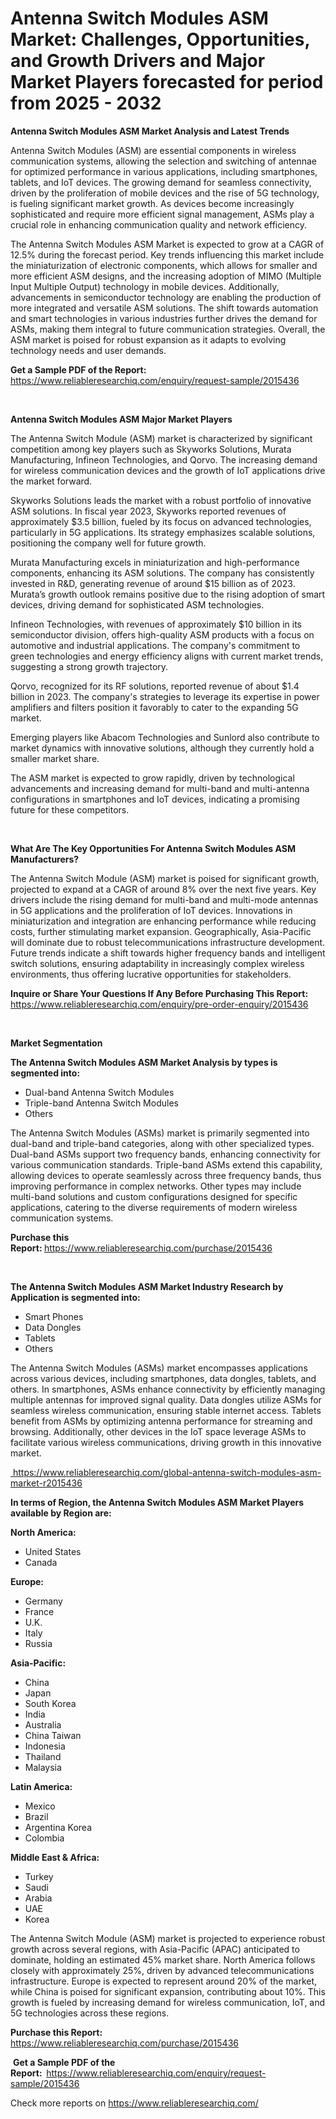 <p><h1>Antenna Switch Modules ASM Market: Challenges, Opportunities, and Growth Drivers and Major Market Players forecasted for period from 2025 - 2032</h1></p><p><strong>Antenna Switch Modules ASM Market Analysis and Latest Trends</strong></p>
<p><p>Antenna Switch Modules (ASM) are essential components in wireless communication systems, allowing the selection and switching of antennae for optimized performance in various applications, including smartphones, tablets, and IoT devices. The growing demand for seamless connectivity, driven by the proliferation of mobile devices and the rise of 5G technology, is fueling significant market growth. As devices become increasingly sophisticated and require more efficient signal management, ASMs play a crucial role in enhancing communication quality and network efficiency.</p><p>The Antenna Switch Modules ASM Market is expected to grow at a CAGR of 12.5% during the forecast period. Key trends influencing this market include the miniaturization of electronic components, which allows for smaller and more efficient ASM designs, and the increasing adoption of MIMO (Multiple Input Multiple Output) technology in mobile devices. Additionally, advancements in semiconductor technology are enabling the production of more integrated and versatile ASM solutions. The shift towards automation and smart technologies in various industries further drives the demand for ASMs, making them integral to future communication strategies. Overall, the ASM market is poised for robust expansion as it adapts to evolving technology needs and user demands.</p></p>
<p><strong>Get a Sample PDF of the Report:&nbsp;</strong> <a href="https://www.reliableresearchiq.com/enquiry/request-sample/2015436?utm_campaign=1720&utm_medium=2&utm_source=Github&utm_content=ia&utm_term=17012025&utm_id=antenna-switch-modules-asm">https://www.reliableresearchiq.com/enquiry/request-sample/2015436</a></p>
<p>&nbsp;</p>
<p><strong>Antenna Switch Modules ASM Major Market Players</strong></p>
<p><p>The Antenna Switch Module (ASM) market is characterized by significant competition among key players such as Skyworks Solutions, Murata Manufacturing, Infineon Technologies, and Qorvo. The increasing demand for wireless communication devices and the growth of IoT applications drive the market forward. </p><p>Skyworks Solutions leads the market with a robust portfolio of innovative ASM solutions. In fiscal year 2023, Skyworks reported revenues of approximately $3.5 billion, fueled by its focus on advanced technologies, particularly in 5G applications. Its strategy emphasizes scalable solutions, positioning the company well for future growth.</p><p>Murata Manufacturing excels in miniaturization and high-performance components, enhancing its ASM solutions. The company has consistently invested in R&D, generating revenue of around $15 billion as of 2023. Murata’s growth outlook remains positive due to the rising adoption of smart devices, driving demand for sophisticated ASM technologies.</p><p>Infineon Technologies, with revenues of approximately $10 billion in its semiconductor division, offers high-quality ASM products with a focus on automotive and industrial applications. The company's commitment to green technologies and energy efficiency aligns with current market trends, suggesting a strong growth trajectory.</p><p>Qorvo, recognized for its RF solutions, reported revenue of about $1.4 billion in 2023. The company's strategies to leverage its expertise in power amplifiers and filters position it favorably to cater to the expanding 5G market.</p><p>Emerging players like Abacom Technologies and Sunlord also contribute to market dynamics with innovative solutions, although they currently hold a smaller market share.</p><p>The ASM market is expected to grow rapidly, driven by technological advancements and increasing demand for multi-band and multi-antenna configurations in smartphones and IoT devices, indicating a promising future for these competitors.</p></p>
<p>&nbsp;</p>
<p><strong>What Are The Key Opportunities For Antenna Switch Modules ASM Manufacturers?</strong></p>
<p><p>The Antenna Switch Module (ASM) market is poised for significant growth, projected to expand at a CAGR of around 8% over the next five years. Key drivers include the rising demand for multi-band and multi-mode antennas in 5G applications and the proliferation of IoT devices. Innovations in miniaturization and integration are enhancing performance while reducing costs, further stimulating market expansion. Geographically, Asia-Pacific will dominate due to robust telecommunications infrastructure development. Future trends indicate a shift towards higher frequency bands and intelligent switch solutions, ensuring adaptability in increasingly complex wireless environments, thus offering lucrative opportunities for stakeholders.</p></p>
<p><strong>Inquire or Share Your Questions If Any Before Purchasing This Report:</strong> <a href="https://www.reliableresearchiq.com/enquiry/pre-order-enquiry/2015436?utm_campaign=1720&utm_medium=2&utm_source=Github&utm_content=ia&utm_term=17012025&utm_id=antenna-switch-modules-asm">https://www.reliableresearchiq.com/enquiry/pre-order-enquiry/2015436</a></p>
<p>&nbsp;</p>
<p><strong>Market Segmentation</strong></p>
<p><strong>The Antenna Switch Modules ASM Market Analysis by types is segmented into:</strong></p>
<p><ul><li>Dual-band Antenna Switch Modules</li><li>Triple-band Antenna Switch Modules</li><li>Others</li></ul></p>
<p><p>The Antenna Switch Modules (ASMs) market is primarily segmented into dual-band and triple-band categories, along with other specialized types. Dual-band ASMs support two frequency bands, enhancing connectivity for various communication standards. Triple-band ASMs extend this capability, allowing devices to operate seamlessly across three frequency bands, thus improving performance in complex networks. Other types may include multi-band solutions and custom configurations designed for specific applications, catering to the diverse requirements of modern wireless communication systems.</p></p>
<p><strong>Purchase this Report:&nbsp;</strong><a href="https://www.reliableresearchiq.com/purchase/2015436?utm_campaign=1720&utm_medium=2&utm_source=Github&utm_content=ia&utm_term=17012025&utm_id=antenna-switch-modules-asm">https://www.reliableresearchiq.com/purchase/2015436</a></p>
<p>&nbsp;</p>
<p><strong>The Antenna Switch Modules ASM Market Industry Research by Application is segmented into:</strong></p>
<p><ul><li>Smart Phones</li><li>Data Dongles</li><li>Tablets</li><li>Others</li></ul></p>
<p><p>The Antenna Switch Modules (ASMs) market encompasses applications across various devices, including smartphones, data dongles, tablets, and others. In smartphones, ASMs enhance connectivity by efficiently managing multiple antennas for improved signal quality. Data dongles utilize ASMs for seamless wireless communication, ensuring stable internet access. Tablets benefit from ASMs by optimizing antenna performance for streaming and browsing. Additionally, other devices in the IoT space leverage ASMs to facilitate various wireless communications, driving growth in this innovative market.</p></p>
<p><a href="https://www.reliableresearchiq.com/global-antenna-switch-modules-asm-market-r2015436?utm_campaign=1720&utm_medium=2&utm_source=Github&utm_content=ia&utm_term=17012025&utm_id=antenna-switch-modules-asm">&nbsp;https://www.reliableresearchiq.com/global-antenna-switch-modules-asm-market-r2015436</a></p>
<p><strong>In terms of Region, the Antenna Switch Modules ASM Market Players available by Region are:</strong></p>
<p>
    <p> <strong> North America: </strong>
        <ul>
            <li>United States</li>
            <li>Canada</li>
        </ul>
        </p> 
    <p> <strong> Europe: </strong>
        <ul>
            <li>Germany</li>
            <li>France</li>
            <li>U.K.</li>
            <li>Italy</li>
            <li>Russia</li>
        </ul>
        </p> 
    <p> <strong> Asia-Pacific: </strong>
        <ul>
            <li>China</li>
            <li>Japan</li>
            <li>South Korea</li>
            <li>India</li>
            <li>Australia</li>
            <li>China Taiwan</li>
            <li>Indonesia</li>
            <li>Thailand</li>
            <li>Malaysia</li>
        </ul>
        </p> 
    <p> <strong> Latin America: </strong>
        <ul>
            <li>Mexico</li>
            <li>Brazil</li>
            <li>Argentina Korea</li>
            <li>Colombia</li>
        </ul>
        </p> 
    <p> <strong> Middle East & Africa: </strong>
        <ul>
            <li>Turkey</li>
            <li>Saudi</li>
            <li>Arabia</li>
            <li>UAE</li>
            <li>Korea</li>
        </ul>
    </p>
    </p>
<p><p>The Antenna Switch Module (ASM) market is projected to experience robust growth across several regions, with Asia-Pacific (APAC) anticipated to dominate, holding an estimated 45% market share. North America follows closely with approximately 25%, driven by advanced telecommunications infrastructure. Europe is expected to represent around 20% of the market, while China is poised for significant expansion, contributing about 10%. This growth is fueled by increasing demand for wireless communication, IoT, and 5G technologies across these regions.</p></p>
<p><strong>Purchase this Report: </strong><a href="https://www.reliableresearchiq.com/purchase/2015436?utm_campaign=1720&utm_medium=2&utm_source=Github&utm_content=ia&utm_term=17012025&utm_id=antenna-switch-modules-asm">https://www.reliableresearchiq.com/purchase/2015436</a></p>
<p>&nbsp;<strong>Get a Sample PDF of the Report:&nbsp;&nbsp;</strong><a href="https://www.reliableresearchiq.com/enquiry/request-sample/2015436?utm_campaign=1720&utm_medium=2&utm_source=Github&utm_content=ia&utm_term=17012025&utm_id=antenna-switch-modules-asm">https://www.reliableresearchiq.com/enquiry/request-sample/2015436</a></p>
<p><strong></strong></p>
<p>Check more reports on <a href="https://www.reliableresearchiq.com/?utm_campaign=1720&utm_medium=2&utm_source=Github&utm_content=ia&utm_term=17012025&utm_id=antenna-switch-modules-asm">https://www.reliableresearchiq.com/</a></p>